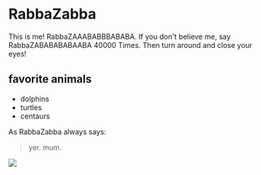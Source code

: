 # RabbaZabba

This is me! RabbaZAAABABBBABABA. If you don't believe me, say RabbaZABABABABAABA 40000 Times. Then turn around and close your eyes!

## favorite animals
* dolphins
* turtles
* centaurs

As RabbaZabba always says:

>yer.
>mum.

<img src="https://www.google.com/url?sa=i&url=https%3A%2F%2Fwww.picuki.com%2Ffollowers%2Frike_janke&psig=AOvVaw20UKQDleaoAVthMM3CIBg1&ust=1593157770531000&source=images&cd=vfe&ved=0CAIQjRxqFwoTCNCB0qu9nOoCFQAAAAAdAAAAABAQ" />